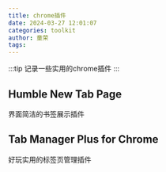 ```yaml
---
title: chrome插件
date: 2024-03-27 12:01:07
categories: toolkit
author: 童荣
tags:
---
```

:::tip
记录一些实用的chrome插件
:::
<!-- more -->

## Humble New Tab Page ##

界面简洁的书签展示插件

## Tab Manager Plus for Chrome ##

好玩实用的标签页管理插件
